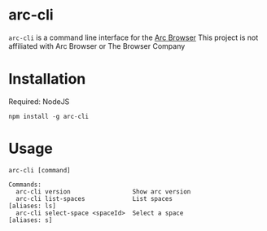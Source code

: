 # arc-cli

`arc-cli` is a command line interface for the [Arc Browser](https://arc.net/)
This project is not affiliated with Arc Browser or The Browser Company


# Installation

Required: NodeJS

```
npm install -g arc-cli
```

# Usage

```
arc-cli [command]

Commands:
  arc-cli version                 Show arc version
  arc-cli list-spaces             List spaces                      [aliases: ls]
  arc-cli select-space <spaceId>  Select a space                    [aliases: s]
```
